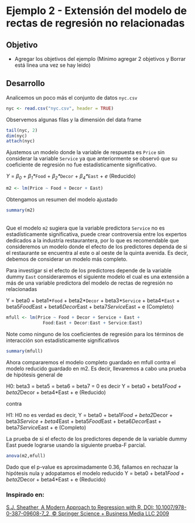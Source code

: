 # Ejemplo 2 - Extensión del modelo de rectas de regresión no relacionadas 

## Objetivo

* Agregar los objetivos del ejemplo (Mínimo agregar 2 objetivos y Borrar está linea una vez se hay leido)

## Desarrollo

Analicemos un poco más el conjunto de datos `nyc.csv`

```R
nyc <- read.csv("nyc.csv", header = TRUE)
```

Observemos algunas filas y la dimensión del data frame

```R
tail(nyc, 2) 
dim(nyc)
attach(nyc)
```

Ajustemos un modelo donde la variable de respuesta es `Price` sin considerar la variable `Service` ya que anteriormente se observó que su coeficiente de regresión no fue estadísticamente significativo.

_Y_ = _&beta;<sub>0</sub>_ + _&beta;<sub>1</sub>*_`Food` + _&beta;<sub>2</sub>*_`Decor` + _&beta;<sub>4</sub>*_`East` + _e_ (Reducido)

```R
m2 <- lm(Price ~ Food + Decor + East)
```

Obtengamos un resumen del modelo ajustado

```R
summary(m2)
```

######

Que el modelo `m2` sugiera que la variable predictora `Service` no es estadísticamente significativa, puede crear controversia entre los expertos dedicados a la industría restaurantera, por lo que es recomendable que consideremos un modelo donde el efecto de los predictores dependa de si el restaurante se encuentra al este o al oeste de la quinta avenida. Es decir, debemos de considerar un modelo más completo.

Para investigar si el efecto de los predictores depende de la variable dummy `East` consideraremos el siguiente modelo el cual es una extensión a más de una variable predictora del modelo de rectas de regresión no relacionadas 

 Y = beta0 + beta1*`Food` + beta2*`Decor` +  beta3*`Service` + beta4*`East` 
           + beta5*Food*East + beta6*Decor*East + beta7*Service*East + e (Completo)

```R
mfull <- lm(Price ~ Food + Decor + Service + East + 
              Food:East + Decor:East + Service:East)
```

Note como ninguno de los coeficientes de regresión para los términos de interacción son estadísticamente significativos

```R
summary(mfull)
```

Ahora compararemos el modelo completo guardado en mfull contra el modelo reducido guardado en m2. Es decir, llevaremos a cabo una prueba de hipótesis general de

H0: beta3 = beta5 = beta6 = beta7 = 0 es decir 
Y = beta0 + beta1*Food + beta2*Decor + beta4*East + e (Reducido)

contra

H1: H0 no es verdad
es decir, 
Y = beta0 + beta1*Food + beta2*Decor +  beta3*Service + beta4*East 
           + beta5*Food*East + beta6*Decor*East + beta7*Service*East + e (Completo)

La prueba de si el efecto de los predictores depende de la variable dummy East puede lograrse usando la siguiente prueba-F parcial.

```R
anova(m2,mfull)
```

Dado que el p-value es aproximadamente 0.36, fallamos en rechazar la hipótesis nula y adopatamos el modelo reducido Y = beta0 + beta1*Food + beta2*Decor + beta4*East + e (Reducido)

### Inspirado en:

[S.J. Sheather, A Modern Approach to Regression with R, DOI: 10.1007/978-0-387-09608-7_2, © Springer Science + Business Media LLC 2009](https://gattonweb.uky.edu/sheather/book/index.php)



